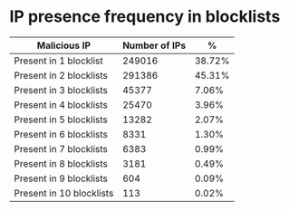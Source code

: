 # IP presence frequency in blocklists
| Malicious IP | Number of IPs | % |
|----|----|----|
| Present in 1 blocklist | 249016 | 38.72% |
| Present in 2 blocklists | 291386 | 45.31% |
| Present in 3 blocklists | 45377 | 7.06% |
| Present in 4 blocklists | 25470 | 3.96% |
| Present in 5 blocklists | 13282 | 2.07% |
| Present in 6 blocklists | 8331 | 1.30% |
| Present in 7 blocklists | 6383 | 0.99% |
| Present in 8 blocklists | 3181 | 0.49% |
| Present in 9 blocklists | 604 | 0.09% |
| Present in 10 blocklists | 113 | 0.02% |
